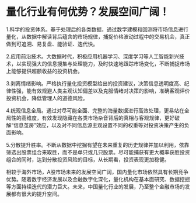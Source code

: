 # 量化行业有何优势？发展空间广阔！

1.科学的投资体系。基于处理后的各类数据，通过数学建模和回测将市场信息进行量化，从数据中解读背后蕴含的市场规律，捕捉价格波动过程中的交易机会，真正做到可追溯、易复盘、能验证、迭代快。

2.应用前沿技术。大数据时代，积极应用机器学习、深度学习等人工智能新兴技术，以实现强大的信息搜集与处理能力，及时快速地跟踪市场变化，不断捕捉市场上能够提供超额收益的投资机会。

3.剥离情绪影响。严格执行量化投资模型给出的投资建议，决策信息透明度高、纪律性强，能有效规避人类主观认知偏差以及克服情绪对决策的影响，准确客观评价投资机会，降低管理人的道德风险。

4.统观信息全局。通过对尽可能全面、完整的海量数据进行高效处理，更易站在全局性的高维度，有效发现隐藏在各类市场杂音背后的真相与客观规律，更好破解“信息茧房”效应，以及对不同信息源主观设置不同的权重等对投资决策产生的负面影响。

5.分散提升胜率。不断从数据中挖掘有望在未来重复的历史规律并加以利用，依靠筛选出股票组合来取胜，而不是单只或几只股票。尽可能捕获有更大概率获胜投资组合的同时，达到分散投资风险的目标，从长期看，投资表现更加稳健。

相较于海外市场，A股市场未来的发展空间广阔，国内量化市场依然具有长期竞争优势。随着数字经济发展以及金融数字化深化，量化机构在基本面研究、数据挖掘等方面持续迭代的潜力巨大。未来，中国量化行业的发展，乃至整个金融市场的发展都有很大的提升空间。
